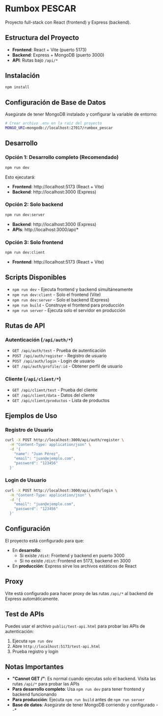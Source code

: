 # Rumbox PESCAR

Proyecto full-stack con React (frontend) y Express (backend).

## Estructura del Proyecto

- **Frontend**: React + Vite (puerto 5173)
- **Backend**: Express + MongoDB (puerto 3000)
- **API**: Rutas bajo `/api/*`

## Instalación

```bash
npm install
```

## Configuración de Base de Datos

Asegúrate de tener MongoDB instalado y configurar la variable de entorno:

```bash
# Crear archivo .env en la raíz del proyecto
MONGO_URI=mongodb://localhost:27017/rumbox_pescar
```

## Desarrollo

### Opción 1: Desarrollo completo (Recomendado)
```bash
npm run dev
```
Esto ejecutará:
- **Frontend**: http://localhost:5173 (React + Vite)
- **Backend**: http://localhost:3000 (Express)

### Opción 2: Solo backend
```bash
npm run dev:server
```
- **Backend**: http://localhost:3000 (Express)
- **APIs**: http://localhost:3000/api/*

### Opción 3: Solo frontend
```bash
npm run dev:client
```
- **Frontend**: http://localhost:5173 (React + Vite)

## Scripts Disponibles

- `npm run dev` - Ejecuta frontend y backend simultáneamente
- `npm run dev:client` - Solo el frontend (Vite)
- `npm run dev:server` - Solo el backend (Express)
- `npm run build` - Construye el frontend para producción
- `npm run server` - Ejecuta solo el servidor en producción

## Rutas de API

### Autenticación (`/api/auth/*`)
- `GET /api/auth/test` - Prueba de autenticación
- `POST /api/auth/register` - Registro de usuario
- `POST /api/auth/login` - Login de usuario
- `GET /api/auth/profile/:id` - Obtener perfil de usuario

### Cliente (`/api/client/*`)
- `GET /api/client/test` - Prueba del cliente
- `GET /api/client/data` - Datos del cliente
- `GET /api/client/productos` - Lista de productos

## Ejemplos de Uso

### Registro de Usuario
```bash
curl -X POST http://localhost:3000/api/auth/register \
  -H "Content-Type: application/json" \
  -d '{
    "name": "Juan Pérez",
    "email": "juan@ejemplo.com",
    "password": "123456"
  }'
```

### Login de Usuario
```bash
curl -X POST http://localhost:3000/api/auth/login \
  -H "Content-Type: application/json" \
  -d '{
    "email": "juan@ejemplo.com",
    "password": "123456"
  }'
```

## Configuración

El proyecto está configurado para que:
- En **desarrollo**: 
  - Si existe `/dist`: Frontend y backend en puerto 3000
  - Si no existe `/dist`: Frontend en 5173, backend en 3000
- En **producción**: Express sirve los archivos estáticos de React

## Proxy

Vite está configurado para hacer proxy de las rutas `/api/*` al backend de Express automáticamente.

## Test de APIs

Puedes usar el archivo `public/test-api.html` para probar las APIs de autenticación:
1. Ejecuta `npm run dev`
2. Abre `http://localhost:5173/test-api.html`
3. Prueba registro y login

## Notas Importantes

- **"Cannot GET /"**: Es normal cuando ejecutas solo el backend. Visita las rutas `/api/*` para probar las APIs
- **Para desarrollo completo**: Usa `npm run dev` para tener frontend y backend funcionando
- **Para producción**: Ejecuta `npm run build` antes de `npm run server`
- **Base de datos**: Asegúrate de tener MongoDB corriendo y configurado
--*